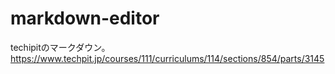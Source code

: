 # markdown-editor
techipitのマークダウン。https://www.techpit.jp/courses/111/curriculums/114/sections/854/parts/3145
